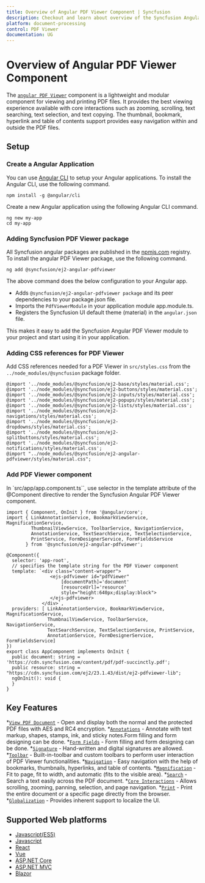 ```yaml
---
title: Overview of Angular PDF Viewer Component | Syncfusion
description: Checkout and learn about overview of the Syncfusion Angular PDF Viewer component and much more details.
platform: document-processing
control: PDF Viewer
documentation: UG
---
```


# Overview of Angular PDF Viewer Component

The [`angular PDF Viewer`](https://www.syncfusion.com/angular-components/angular-pdf-viewer) component is a lightweight and modular component for viewing and printing PDF files. It provides the best viewing experience available with core interactions such as zooming, scrolling, text searching, text selection, and text copying. The thumbnail, bookmark, hyperlink and table of contents support provides easy navigation within and outside the PDF files.


## Setup

### Create a Angular Application

You can use [Angular CLI](https://github.com/angular/angular-cli) to setup your Angular applications. To install the Angular CLI, use the following command.

```
npm install -g @angular/cli
```
Create a new Angular application using the following Angular CLI command.

```
ng new my-app
cd my-app
```
### Adding Syncfusion PDF Viewer package

All Syncfusion angular packages are published in the [npmjs.com](https://www.npmjs.com/~syncfusionorg) registry. To install the angular PDF Viewer package, use the following command.

```
ng add @syncfusion/ej2-angular-pdfviewer
```

The above command does the below configuration to your Angular app.

* Adds `@syncfusion/ej2-angular-pdfviewer package` and its peer dependencies to your package.json file.
* Imports the `PdfViewerModule` in your application module app.module.ts.
* Registers the Syncfusion UI default theme (material) in the `angular.json` file.

This makes it easy to add the Syncfusion Angular PDF Viewer module to your project and start using it in your application.

### Adding CSS references for PDF Viewer

Add CSS references needed for a PDF Viewer in `src/styles.css` from the `../node_modules/@syncfusion` package folder.

```
@import '../node_modules/@syncfusion/ej2-base/styles/material.css';
@import '../node_modules/@syncfusion/ej2-buttons/styles/material.css';
@import '../node_modules/@syncfusion/ej2-inputs/styles/material.css';
@import '../node_modules/@syncfusion/ej2-popups/styles/material.css';
@import '../node_modules/@syncfusion/ej2-lists/styles/material.css';
@import '../node_modules/@syncfusion/ej2-navigations/styles/material.css';
@import '../node_modules/@syncfusion/ej2-dropdowns/styles/material.css';
@import '../node_modules/@syncfusion/ej2-splitbuttons/styles/material.css';
@import '../node_modules/@syncfusion/ej2-notifications/styles/material.css';  
@import "../node_modules/@syncfusion/ej2-angular-pdfviewer/styles/material.css";
```
### Add PDF Viewer component

In `src/app/app.component.ts``, use <ejs-pdfviewer> selector in the template attribute of the @Component directive to render the Syncfusion Angular PDF Viewer component.

```
import { Component, OnInit } from '@angular/core';
import { LinkAnnotationService, BookmarkViewService, MagnificationService,
         ThumbnailViewService, ToolbarService, NavigationService,
         AnnotationService, TextSearchService, TextSelectionService,
         PrintService, FormDesignerService, FormFieldsService
       } from '@syncfusion/ej2-angular-pdfviewer';

@Component({
  selector: 'app-root',
  // specifies the template string for the PDF Viewer component
  template: `<div class="content-wrapper">
                <ejs-pdfviewer id="pdfViewer"
                    [documentPath]='document'
                    [resourceUrl]='resource' 
                    style="height:640px;display:block">
                </ejs-pdfviewer>
             </div>`,
  providers: [ LinkAnnotationService, BookmarkViewService, MagnificationService,
               ThumbnailViewService, ToolbarService, NavigationService,
               TextSearchService, TextSelectionService, PrintService,
               AnnotationService, FormDesignerService, FormFieldsService]
})
export class AppComponent implements OnInit {
  public document: string = 'https://cdn.syncfusion.com/content/pdf/pdf-succinctly.pdf';
  public resource: string = "https://cdn.syncfusion.com/ej2/23.1.43/dist/ej2-pdfviewer-lib";
  ngOnInit(): void {
  }
}
```

## Key Features 

*[`View PDF Document`](https://ej2.syncfusion.com/angular/documentation/pdfviewer/getting-started) - Open and display both the normal and the protected PDF files with AES and RC4 encryption.
*[`Annotations`](https://ej2.syncfusion.com/angular/documentation/pdfviewer/annotation/text-markup-annotation) - Annotate with text markup, shapes, stamps, ink, and sticky notes.Form filling and form designing can be done.
*[`Form Fields`](https://ej2.syncfusion.com/angular/documentation/pdfviewer/form-designer/create-fillable-pdf-forms/create-programmatically) - Form filling and form designing can be done.
*[`Signature`](https://ej2.syncfusion.com/angular/documentation/pdfviewer/handwritten-signature) - Hand-written and digital signatures are allowed.
*[`Toolbar`](https://ej2.syncfusion.com/angular/documentation/pdfviewer/toolbar) - Built-in-toolbar and custom toolbars to perform user interaction of PDF Viewer functionalities.
*[`Navigation`](https://ej2.syncfusion.com/angular/documentation/pdfviewer/navigation) - Easy navigation with the help of bookmarks, thumbnails, hyperlinks, and table of contents.
*[`Magnification`](https://ej2.syncfusion.com/angular/documentation/pdfviewer/magnification) - Fit to page, fit to width, and automatic (fits to the visible area).
*[`Search`](https://ej2.syncfusion.com/angular/documentation/pdfviewer/text-search) - Search a text easily across the PDF document.
*[`Core Interactions`](https://ej2.syncfusion.com/angular/documentation/pdfviewer/interaction-mode) - Allows scrolling, zooming, panning, selection, and page navigation.
*[`Print`](https://ej2.syncfusion.com/angular/documentation/pdfviewer/print) - Print the entire document or a specific page directly from the browser.
*[`Globalization`](https://ej2.syncfusion.com/angular/documentation/pdfviewer/globalization) - Provides inherent support to localize the UI.

## Supported Web platforms

* [Javascript(ES5)](https://ej2.syncfusion.com/javascript/documentation/pdfviewer/getting-started)
* [Javascript](https://ej2.syncfusion.com/documentation/pdfviewer/getting-started)
* [React](https://ej2.syncfusion.com/react/documentation/pdfviewer/getting-started)
* [Vue](https://ej2.syncfusion.com/vue/documentation/pdfviewer/getting-started)
* [ASP.NET Core](https://ej2.syncfusion.com/aspnetcore/documentation/pdfviewer/getting-started)
* [ASP.NET MVC](https://ej2.syncfusion.com/aspnetmvc/documentation/pdfviewer/getting-started)
* [Blazor](https://helpstaging.syncfusion.com/document-processing/pdf/pdf-viewer2/blazor/getting-started/features)